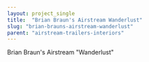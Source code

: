 ```yaml
---
layout: project_single
title:  "Brian Braun's Airstream Wanderlust"
slug: "brian-brauns-airstream-wanderlust"
parent: "airstream-trailers-interiors"
---
```

Brian Braun's Airstream "Wanderlust"
